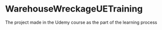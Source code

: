 # WarehouseWreckageUETraining
 The project made in the Udemy course as the part of the learning process
